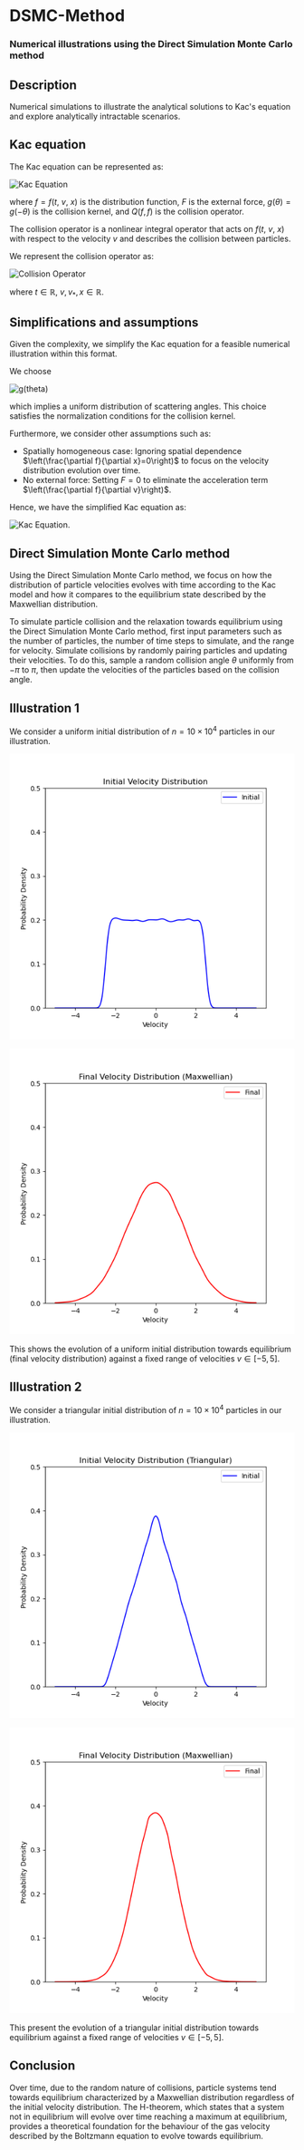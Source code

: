# DSMC-Method

 ### Numerical illustrations using the Direct Simulation Monte Carlo method

<h2>Description</h2>
Numerical simulations to illustrate the analytical solutions to Kac's equation
and explore analytically intractable scenarios.
<br />

<h2>Kac equation</h2>

The Kac equation can be represented as:

![Kac Equation](https://latex.codecogs.com/svg.latex?\frac{\partial&space;f}{\partial&space;t}&space;+&space;v\&space;\frac{\partial&space;f}{\partial&space;x}&space;+&space;F\&space;\frac{\partial&space;f}{\partial&space;v}&space;=&space;Q(f,f))

where $f = f(t,\ v,\ x)$ is the distribution function, $F$ is the external force, $g(\theta) = g( - \theta)$ is the collision kernel, and $Q(f, f)$ is the collision operator.

The collision operator is a nonlinear integral operator that acts on $f(t,\ v,\ x)$ with respect to the velocity $v$ and describes the collision between particles.

We represent the collision operator as:

![Collision Operator](https://latex.codecogs.com/svg.latex?Q(f,f)&space;=&space;\int_{-&space;\infty}^{\infty}{\int_{-&space;\pi}^{\pi}{g(\theta)f(v'\&space;)f(v_{*}'\&space;)&space;d\theta\&space;dv_{*}}}&space;-&space;\int_{-&space;\infty}^{\infty}{\int_{-&space;\pi}^{\pi}{g(\theta)f(v)f(v_{*}\&space;)&space;d\theta\&space;dv_{*}}})

where $t \in \mathbb{R}$, $v,v_{*},x \in \mathbb{R}$.



<h2>Simplifications and assumptions</h2>

Given the complexity, we simplify the Kac equation for a feasible numerical illustration within this format.

We choose

![g(theta)](https://latex.codecogs.com/svg.latex?g(\theta)=\frac{1}{2\pi},\%20%5Clabel%7Beq%3A%20g%7D)

which implies a uniform distribution of scattering angles. This choice satisfies the normalization conditions for the collision kernel.

Furthermore, we consider other assumptions such as:

- Spatially homogeneous case: Ignoring spatial dependence $\left(\frac{\partial f}{\partial x}=0\right)$ to focus on the velocity distribution evolution over time.
- No external force: Setting $F=0$ to eliminate the acceleration term $\left(\frac{\partial f}{\partial v}\right)$.

Hence, we have the simplified Kac equation as:

![Kac Equation](https://latex.codecogs.com/svg.latex?\frac{\partial&space;f}{\partial&space;t}&space;=&space;Q(f,f)).

<h2>Direct Simulation Monte Carlo method</h2>

Using the Direct Simulation Monte Carlo method, we focus on how the distribution of particle velocities evolves with time according to the Kac model and how it compares to the equilibrium state described by the Maxwellian distribution.
<br />

To simulate particle collision and the relaxation towards equilibrium using the Direct Simulation Monte Carlo method, first input parameters such as the number of particles, the number of time steps to simulate, and the range for velocity. Simulate collisions by randomly pairing particles and updating their velocities. To do this, sample a random collision angle $\theta$ uniformly from $-\pi$ to $\pi$, then update the velocities of the particles based on the collision angle.

## Illustration 1

We consider a uniform initial distribution of $n = 10\times 10^4$ particles in our illustration.

![Uniform initial velocity distribution](https://raw.githubusercontent.com/jsonlaz/DSMC-method/main/results/uniform_initial.png)

![Final velocity distribution](https://raw.githubusercontent.com/jsonlaz/DSMC-method/main/results/uniform_final_dsmc.png)

This shows the evolution of a uniform initial distribution towards equilibrium (final velocity distribution) against a fixed range of velocities $v \in [-5,5]$.

## Illustration 2

We consider a triangular initial distribution of $n = 10\times 10^4$ particles in our illustration.

![Triangular initial velocity distribution](https://raw.githubusercontent.com/jsonlaz/DSMC-method/main/results/triangular_initial.png)

![Final velocity distribution](https://raw.githubusercontent.com/jsonlaz/DSMC-method/main/results/triangular_final_dsmc.png)

This present the evolution of a triangular initial distribution towards equilibrium against a fixed range of velocities $v \in [-5,5]$.

## Conclusion

Over time, due to the random nature of collisions, particle systems tend towards equilibrium characterized by a Maxwellian distribution regardless of the initial velocity distribution. The H-theorem,  which states that a system not in equilibrium will evolve over time reaching a maximum at equilibrium, provides a theoretical foundation for the behaviour of the gas velocity described by the Boltzmann equation to evolve towards equilibrium.








